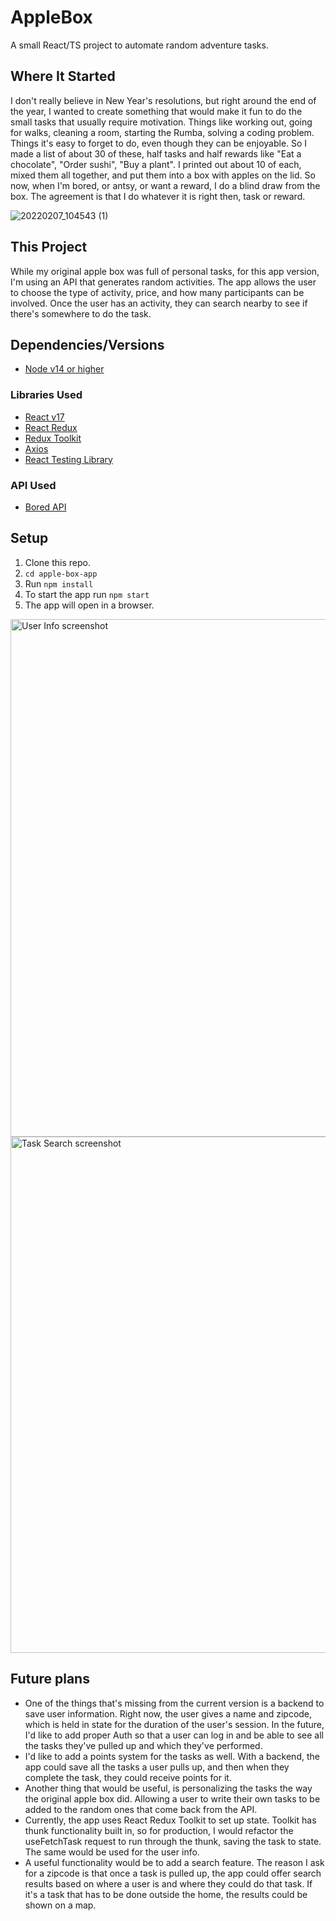# AppleBox
A small React/TS project to automate random adventure tasks.

## Where It Started
I don't really believe in New Year's resolutions, but right around the end of the year, I wanted to create something that would make it fun to do the small tasks that usually require motivation. Things like working out, going for walks, cleaning a room, starting the Rumba, solving a coding problem. Things it's easy to forget to do, even though they can be enjoyable. So I made a list of about 30 of these, half tasks and half rewards like "Eat a chocolate", "Order sushi", "Buy a plant". I printed out about 10 of each, mixed them all together, and put them into a box with apples on the lid. So now, when I'm bored, or antsy, or want a reward, I do a blind draw from the box. The agreement is that I do whatever it is right then, task or reward. 

![20220207_104543 (1)](https://user-images.githubusercontent.com/55030317/152846848-c733d770-d2e8-4adc-8423-3ba7c4eafdf6.jpg)

## This Project
While my original apple box was full of personal tasks, for this app version, I'm using an API that generates random activities. The app allows the user to choose the type of activity, price, and how many participants can be involved. Once the user has an activity, they can search nearby to see if there's somewhere to do the task.

## Dependencies/Versions
- [Node v14 or higher](https://nodejs.org/en/)

### Libraries Used
- [React v17](https://reactjs.org/)
- [React Redux](https://react-redux.js.org/)
- [Redux Toolkit](https://redux-toolkit.js.org/)
- [Axios](https://axios-http.com/docs/intro)
- [React Testing Library](https://testing-library.com/docs/react-testing-library/intro/)

### API Used
- [Bored API](https://www.boredapi.com/)

## Setup
1. Clone this repo.
2. `cd apple-box-app`
3. Run `npm install`
4. To start the app run `npm start`
5. The app will open in a browser. 

<img width="828" alt="User Info screenshot" src="https://user-images.githubusercontent.com/55030317/152924848-a29cfbcb-f1dc-4f6d-a6ef-b26034f76413.png">
<img width="826" alt="Task Search screenshot" src="https://user-images.githubusercontent.com/55030317/152924888-a3788788-badd-4802-9fa4-5c733cbff27a.png">

## Future plans
- One of the things that's missing from the current version is a backend to save user information. Right now, the user gives a name and zipcode, which is held in state for the duration of the user's session. In the future, I'd like to add proper Auth so that a user can log in and be able to see all the tasks they've pulled up and which they've performed. 
- I'd like to add a points system for the tasks as well. With a backend, the app could save all the tasks a user pulls up, and then when they complete the task, they could receive points for it. 
- Another thing that would be useful, is personalizing the tasks the way the original apple box did. Allowing a user to write their own tasks to be added to the random ones that come back from the API. 
- Currently, the app uses React Redux Toolkit to set up state. Toolkit has thunk functionality built in, so for production, I would refactor the useFetchTask request to run through the thunk, saving the task to state. The same would be used for the user info.
- A useful functionality would be to add a search feature. The reason I ask for a zipcode is that once a task is pulled up, the app could offer search results based on where a user is and where they could do that task. If it's a task that has to be done outside the home, the results could be shown on a map. 

